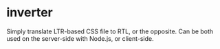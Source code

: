 inverter
========

Simply translate LTR-based CSS file to RTL, or the opposite. Can be both used on the server-side with Node.js, or client-side.